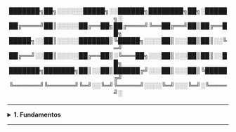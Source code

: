 
<div align="Center"> 
  

<h4>

███████╗██╗░░░░░░█████╗░░██████╗████████╗██╗░█████╗░
██╔════╝██║░░░░░██╔══██╗██╔════╝╚══██╔══╝██║██╔══██╗
█████╗░░██║░░░░░███████║╚█████╗░░░░██║░░░██║██║░░╚═╝
██╔══╝░░██║░░░░░██╔══██║░╚═══██╗░░░██║░░░██║██║░░██╗
███████╗███████╗██║░░██║██████╔╝░░░██║░░░██║╚█████╔╝
╚══════╝╚══════╝╚═╝░░╚═╝╚═════╝░░░░╚═╝░░░╚═╝░╚════╝░
</h4>
</div>

----

<details>
  <summary><b> 1. Fundamentos</b></summary>
<div align="Left"> 
<br>

E1.1 - O que é o "Elastic Stack"?  
 >  Conjunto de ferramentas criadas pela Elastic - visando coleta, armazenamento, busca, análise e visualização de dados;  
 >  Principalmente, dados de logs, métricas e eventos;  
 >  Usado para monitoramento, observabilidade, análise de segurança e business intelligence.   
  
E1.2 - Componentes do Elastic Stack:  
 > - Elasticsearch: Motor de busca e análise de dados - como se fosse um banco de dados orientado a documentos (JSON);  
 > - Logstash: Ferramenta de ETL (Extract, Transform, Load) - coleta os dados das fontes e envia ao Elasticsearch;  
 > - Kibana: Interface de Visualização do Elastic Stack;   
 > - Beats: Agentes que coletam os dados diretamente...  
 >   - Filebeat: Logs;  
 >   - Metricbeat: Métricas;  
 >   - Packetbeat: Rede;  
 >   - Auditbeat: Processos, Auditoria;  
 >   - Heartbeat: Serviços e Tempo de Resposta;  
 >     - Journalbeat: systemd journal (Depreciado).
 > - Elastic APM: Performance de Aplicações;  
 > - Elastic Security: Monitoramento e Análise de Segurança.
  
E1.3 - Diferença entre ELK e EFK  
 > - ELK: Stack com o uso do Logstash - "L" - Pipelines complexos de dados e transformações avançadas (Mais pesado);  
 > - EFK: Stack com o uso do Fluentd - "F" - Fácil integração com Pods e Clusters, usado muito com Containers e Kubernetes (Mais leve).  



</div> 
</details>

----
